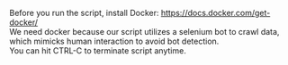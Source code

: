 Before you run the script, install Docker: https://docs.docker.com/get-docker/   
We need docker because our script utilizes a selenium bot to crawl data, which mimicks human interaction to avoid bot detection.  
You can hit CTRL-C to terminate script anytime.  

